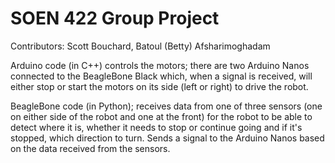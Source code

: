 # SOEN 422 Group Project

Contributors: Scott Bouchard, Batoul (Betty) Afsharimoghadam  

Arduino code (in C++) controls the motors; there are two Arduino Nanos connected to the BeagleBone Black which, when a signal is received, will either stop or start the motors on its side (left or right) to drive the robot. 
  
BeagleBone code (in Python); receives data from one of three sensors (one on either side of the robot and one at the front) for the robot to be able to detect where it is, whether it needs to stop or continue going and if it's stopped, which direction to turn. Sends a signal to the Arduino Nanos based on the data received from the sensors.
